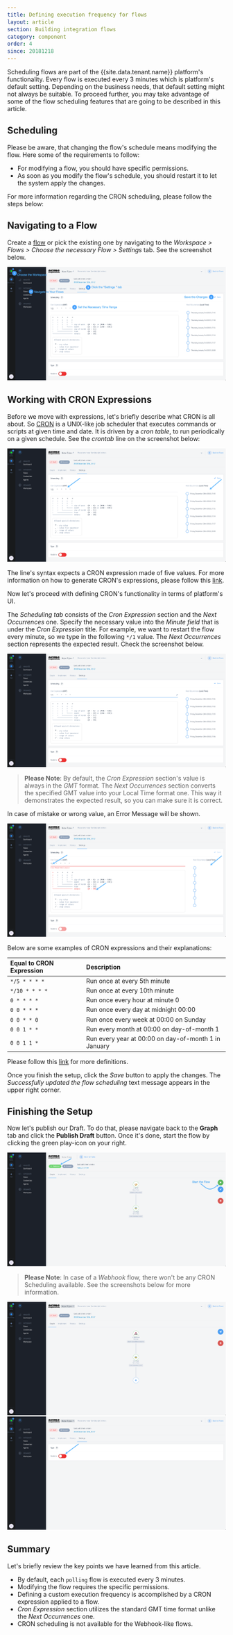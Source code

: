 ```yaml
---
title: Defining execution frequency for flows
layout: article
section: Building integration flows
category: component
order: 4
since: 20181218
---
```


Scheduling flows are part of the {{site.data.tenant.name}} platform's functionality. Every flow is executed every 3 minutes which is platform's default setting. Depending on the business needs, that default setting might not always be suitable. To proceed further, you may take advantage of some of the flow scheduling features that are going to be described in this article.

## Scheduling

Please be aware, that changing the flow's schedule means modifying the flow. Here some of the requirements to follow: 

*   For modifying a flow, you should have specific permissions.
*   As soon as you modify the flow's schedule, you should restart it to let the system apply the changes.

For more information regarding the CRON scheduling, please follow the steps below:

## Navigating to a Flow

Create a [flow](#realtime-flows) or pick the existing one by navigating to the *Workspace > Flows > Choose the necessary Flow > Settings* tab. See the screenshot below.

![Navigating to a Flow](/assets/img/developer-guide/cron/cron_navigation.png "Navigating to a Flow")

## Working with CRON Expressions

Before we move with expressions, let's briefly describe what CRON is all about. 
So [CRON](https://en.wikipedia.org/wiki/Cron) is a UNIX-like job scheduler that executes commands or scripts at given time and date. 
It is driven by a *cron table*, to run periodically on a given schedule. See the *crontab* line on the screenshot below:

![Crontab](/assets/img/developer-guide/cron/cron.png "Crontab")

The line's syntax expects a CRON expression made of five values. For more information on how to generate CRON's expressions, please follow this [link](https://www.freeformatter.com/cron-expression-generator-quartz.html).

Now let's proceed with defining CRON's functionality in terms of platform's UI. 

The *Scheduling tab* consists of the *Cron Expression* section and the *Next Occurrences* one. Specify the necessary value into the *Minute field* that is under the *Cron Expression* title. For example, we want to restart the flow every minute, so we type in the following `*/1` value. The *Next Occurrences* section represents the expected result. Check the screenshot below.

![Scheduling](/assets/img/developer-guide/cron/scheduling.png "Scheduling")

> **Please Note**: By default, the *Cron Expression* section's value is always in the *GMT* format. The *Next Occurrences* section converts the specified GMT value into your Local Time format one. This way it demonstrates the expected result, so you can make sure it is correct.

In case of mistake or wrong value, an Error Message will be shown.

![Scheduling Error](/assets/img/developer-guide/cron/scheduling_error.png "Scheduling Error")


Below are some examples of CRON expressions and their explanations:


| Equal to CRON Expression    | Description                                                |
| :-----------                | :---------                                                 |
| `*/5 * * * * `              | Run once at every 5th minute                               |
| `*/10 * * * * `             | Run once at every 10th minute                              |
| `0 * * * *`                 | Run once every hour at minute 0                            |
| `0 0 * * *`                 | Run once every day at midnight 00:00                       |
| `0 0 * * 0`                 | Run once every week at 00:00 on Sunday                     | 
| `0 0 1 * *`                 | Run every month at 00:00 on day-of-month 1                 |
| `0 0 1 1 *`                 | Run every year at 00:00 on day-of-month 1 in January       |


Please follow this [link](https://crontab.guru) for more definitions.


Once you finish the setup, click the *Save* button to apply the changes. The *Successfully updated the flow scheduling* text message appears in the upper right corner. 

## Finishing the Setup

Now let's publish our Draft. To do that, please navigate back to the **Graph** tab and click the **Publish Draft** button. Once it's done, start the flow by clicking the green play-icon on your right.

![Start the Flow](/assets/img/developer-guide/cron/start_the_flow.png "Start the Flow")

> **Please Note**: In case of a *Webhook* flow, there won't be any CRON Scheduling available. See the screenshots below for more information.

![Webhook Graph](/assets/img/developer-guide/cron/webhook_graph.png "Webhook Graph")
![Webhook Settings](/assets/img/developer-guide/cron/webhook_settings.png "Webhook Settings")

## Summary

Let's briefly review the key points we have learned from this article.

* By default, each `polling` flow is executed every 3 minutes.
* Modifying the flow requires the specific permissions.
* Defining a custom execution frequency is accomplished by a CRON expression applied to a flow.
* *Cron Expression* section utilizes the standard GMT time format unlike the *Next Occurrences* one.
* CRON scheduling is not available for the Webhook-like flows.
